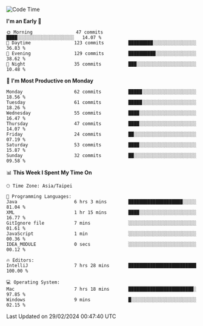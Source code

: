 <!--START_SECTION:waka-->
![Code Time](http://img.shields.io/badge/Code%20Time-873%20hrs%2049%20mins-blue)

**I'm an Early 🐤** 

```text
🌞 Morning                47 commits          ████░░░░░░░░░░░░░░░░░░░░░   14.07 % 
🌆 Daytime                123 commits         █████████░░░░░░░░░░░░░░░░   36.83 % 
🌃 Evening                129 commits         ██████████░░░░░░░░░░░░░░░   38.62 % 
🌙 Night                  35 commits          ███░░░░░░░░░░░░░░░░░░░░░░   10.48 % 
```
📅 **I'm Most Productive on Monday** 

```text
Monday                   62 commits          █████░░░░░░░░░░░░░░░░░░░░   18.56 % 
Tuesday                  61 commits          █████░░░░░░░░░░░░░░░░░░░░   18.26 % 
Wednesday                55 commits          ████░░░░░░░░░░░░░░░░░░░░░   16.47 % 
Thursday                 47 commits          ████░░░░░░░░░░░░░░░░░░░░░   14.07 % 
Friday                   24 commits          ██░░░░░░░░░░░░░░░░░░░░░░░   07.19 % 
Saturday                 53 commits          ████░░░░░░░░░░░░░░░░░░░░░   15.87 % 
Sunday                   32 commits          ██░░░░░░░░░░░░░░░░░░░░░░░   09.58 % 
```


📊 **This Week I Spent My Time On** 

```text
🕑︎ Time Zone: Asia/Taipei

💬 Programming Languages: 
Java                     6 hrs 3 mins        ████████████████████░░░░░   81.04 % 
XML                      1 hr 15 mins        ████░░░░░░░░░░░░░░░░░░░░░   16.77 % 
GitIgnore file           7 mins              ░░░░░░░░░░░░░░░░░░░░░░░░░   01.61 % 
JavaScript               1 min               ░░░░░░░░░░░░░░░░░░░░░░░░░   00.36 % 
IDEA_MODULE              0 secs              ░░░░░░░░░░░░░░░░░░░░░░░░░   00.12 % 

🔥 Editors: 
IntelliJ                 7 hrs 28 mins       █████████████████████████   100.00 % 

💻 Operating System: 
Mac                      7 hrs 18 mins       ████████████████████████░   97.85 % 
Windows                  9 mins              █░░░░░░░░░░░░░░░░░░░░░░░░   02.15 % 
```


 Last Updated on 29/02/2024 00:47:40 UTC
<!--END_SECTION:waka-->
